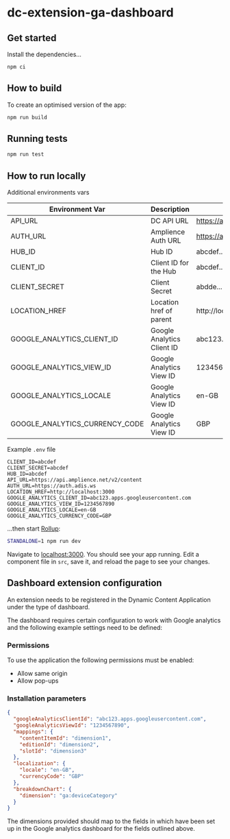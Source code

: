 # dc-extension-ga-dashboard

## Get started

Install the dependencies...

```bash
npm ci
```

## How to build

To create an optimised version of the app:

```bash
npm run build
```

## Running tests

```bash
npm run test
```

## How to run locally

Additional environments vars

| Environment Var                | Description                | Example                              |
| ------------------------------ | -------------------------- | ------------------------------------ |
| API_URL                        | DC API URL                 | https://api.amplience.net/v2/content |
| AUTH_URL                       | Amplience Auth URL         | https://auth.adis.ws                 |
| HUB_ID                         | Hub ID                     | abcdef...                            |
| CLIENT_ID                      | Client ID for the Hub      | abcdef...                            |
| CLIENT_SECRET                  | Client Secret              | abdde...                             |
| LOCATION_HREF                  | Location href of parent    | http://localhost:3000                |
| GOOGLE_ANALYTICS_CLIENT_ID     | Google Analytics Client ID | abc123.apps.googleusercontent.com    |
| GOOGLE_ANALYTICS_VIEW_ID       | Google Analytics View ID   | 1234567890                           |
| GOOGLE_ANALYTICS_LOCALE        | Google Analytics View ID   | en-GB                                |
| GOOGLE_ANALYTICS_CURRENCY_CODE | Google Analytics View ID   | GBP                                  |

Example `.env` file

```
CLIENT_ID=abcdef
CLIENT_SECRET=abcdef
HUB_ID=abcdef
API_URL=https://api.amplience.net/v2/content
AUTH_URL=https://auth.adis.ws
LOCATION_HREF=http://localhost:3000
GOOGLE_ANALYTICS_CLIENT_ID=abc123.apps.googleusercontent.com
GOOGLE_ANALYTICS_VIEW_ID=1234567890
GOOGLE_ANALYTICS_LOCALE=en-GB
GOOGLE_ANALYTICS_CURRENCY_CODE=GBP
```

...then start [Rollup](https://rollupjs.org):

```bash
STANDALONE=1 npm run dev
```

Navigate to [localhost:3000](http://localhost:3000). You should see your app running. Edit a component file in `src`, save it, and reload the page to see your changes.

## Dashboard extension configuration

An extension needs to be registered in the Dynamic Content Application under the type of dashboard.

The dashboard requires certain configuration to work with Google analytics and the following example settings need to be defined:

### Permissions

To use the application the following permissions must be enabled:

- Allow same origin
- Allow pop-ups

### Installation parameters

```json
{
  "googleAnalyticsClientId": "abc123.apps.googleusercontent.com",
  "googleAnalyticsViewId": "1234567890",
  "mappings": {
    "contentItemId": "dimension1",
    "editionId": "dimension2",
    "slotId": "dimension3"
  },
  "localization": {
    "locale": "en-GB",
    "currencyCode": "GBP"
  },
  "breakdownChart": {
    "dimension": "ga:deviceCategory"
  }
}
```

The dimensions provided should map to the fields in which have been set up in the Google analytics dashboard for the fields outlined above.

